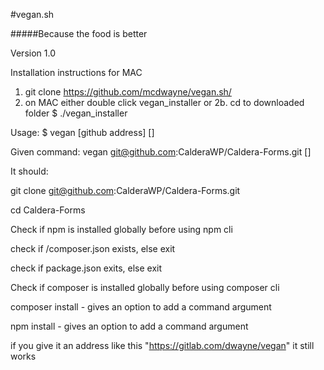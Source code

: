 #vegan.sh

#####Because the food is better

Version 1.0

Installation instructions for MAC
1. git clone https://github.com/mcdwayne/vegan.sh/
2. on MAC either double click vegan_installer 
  or
  2b. cd to downloaded folder 
      $ ./vegan_installer

Usage: 
$ vegan [github address] [<single composer commands>]

Given command: 
vegan git@github.com:CalderaWP/Caldera-Forms.git [<single composer command>]

It should:

git clone git@github.com:CalderaWP/Caldera-Forms.git

cd Caldera-Forms

Check if npm is installed globally before using npm cli

check if /composer.json exists, else exit

check if package.json exits, else exit

Check if composer is installed globally before using composer cli

composer install - gives an option to add a command argument

npm install - gives an option to add a command argument


if you give it an address like this "https://gitlab.com/dwayne/vegan" it still works


